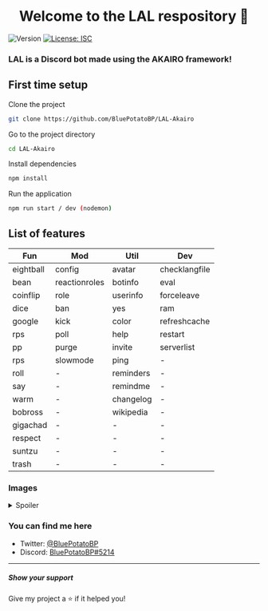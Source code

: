 <h1 align="center">Welcome to the LAL respository 👋</h1>
<p>
  <img alt="Version" src="https://img.shields.io/badge/version-1.3.6-blue.svg?cacheSeconds=2592000" />
  <a href="#" target="_blank">
    <img alt="License: ISC" src="https://img.shields.io/badge/License-ISC-yellow.svg" />
  </a>
</p>

<h3>LAL is a Discord bot made using the AKAIRO framework!</h3>

## First time setup

Clone the project

```bash
git clone https://github.com/BluePotatoBP/LAL-Akairo
```

Go to the project directory

```bash
cd LAL-Akairo
```

Install dependencies

```bash
npm install
```

Run the application

```bash
npm run start / dev (nodemon)
```

## List of features
| Fun | Mod | Util | Dev |
| - | - | - | - |
eightball | config | avatar | checklangfile |
bean | reactionroles | botinfo | eval |
coinflip | role | userinfo | forceleave |
dice | ban | yes | ram |
google | kick | color | refreshcache |
rps | poll | help | restart |
pp | purge | invite | serverlist |
rps | slowmode | ping | - |
roll | - | reminders | - |
say | - | remindme | - |
warm | - | changelog | - |
bobross | - | wikipedia | - |
gigachad | - | - | - |
respect | - | - | - |
suntzu | - | - | - |
trash | - | - | - |



<h3>Images</h3>
<details>
  <summary>Spoiler</summary>
<img src="https://i.imgur.com/J5pHEpo.png" data-canonical-src="https://i.imgur.com/J5pHEpo.png" width="500"/>
<img src="https://i.imgur.com/PesHXmj.png" data-canonical-src="https://i.imgur.com/PesHXmj.png" width="500"/>
</details>

<h3>You can find me here</h3>
<ul>
    <li>
        Twitter: <a href="https://twitter.com/BluePotatoBP">@BluePotatoBP</a>
    </li>
    <li>
        Discord: <a href="https://discord.gg/v8zkSc9">BluePotatoBP#5214</a>
    </li>
</ul>

***

<h5>Show your support</h5>

Give my project a ⭐️ if it helped you!

